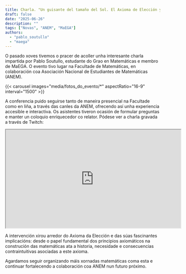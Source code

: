 ```yaml
---
title: Charla. "Un guisante del tamaño del Sol. El Axioma de Elección y sus desagradables consecuencias"
draft: false
date: "2025-06-26"
description: ""
tags: ["Novas", "ANEM", "MaEGA"]
authors:
  - "pablo_soutullo"
  - "maega"
---
```


O pasado xoves tivemos o pracer de acoller unha interesante charla impartida por Pablo Soutullo, estudante do Grao en Matemáticas e membro de MaEGA. O evento tivo lugar na Facultade de Matemáticas, en colaboración coa Asociación Nacional de Estudiantes de Matemáticas (ANEM).

<!-- ![Cartel charla Pablo Soutullo](media/cartel_charla_pablo.png) -->

{{< carousel images="media/fotos_do_evento/*" aspectRatio="16-9" interval="1500" >}}

A conferencia puido seguirse tanto de maneira presencial na Facultade como en liña, a través das canles da ANEM, ofrecendo así unha experiencia accesible e interactiva. Os asistentes tiveron ocasión de formular preguntas e manter un coloquio enriquecedor co relator. Pódese ver a charla gravada a través de Twitch:

<!-- {{< youtubeLite id="2496496449" label="Blowfish-tools demo" >}} -->
<iframe
  src="https://player.twitch.tv/?video=2496496449&parent=localhost"
  height="320"
  width="569"
  autoplay=false
  allowfullscreen>
</iframe>

A intervención xirou arredor do Axioma da Elección e das súas fascinantes implicacións: desde o papel fundamental dos principios axiomáticos na construción das matemáticas ata a historia, necesidade e consecuencias contraintuitivas asociadas a este axioma.

Agardamos seguir organizando máis xornadas matemáticas coma esta e continuar fortalecendo a colaboración coa ANEM nun futuro próximo.

